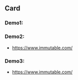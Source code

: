 ## Card

### Demo1:

<code src="./demo/demo1/index.tsx"></code>

### Demo2:

- https://www.immutable.com/

<code src="./demo/demo2/index.tsx"></code>

### Demo3:

- https://www.immutable.com/

<code src="./demo/demo3/index.tsx"></code>
